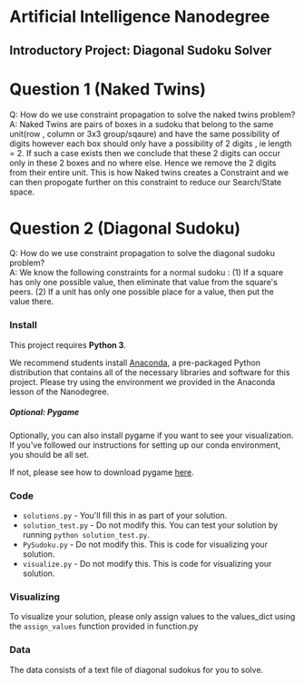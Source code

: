 # Artificial Intelligence Nanodegree
## Introductory Project: Diagonal Sudoku Solver

# Question 1 (Naked Twins)
Q: How do we use constraint propagation to solve the naked twins problem?  
A: Naked Twins are pairs of boxes in a sudoku that belong to the same unit(row , column or 3x3 group/sqaure) and have the same possibility of digits however each box should only have a possibility of 2 digits , ie length = 2. If such a case exists then we conclude that these 2 digits can occur only in these 2 boxes and no where else. Hence we remove the 2 digits from their entire unit. This is how Naked twins creates a Constraint and we can then propogate further on this constraint to reduce our Search/State space.
# Question 2 (Diagonal Sudoku)
Q: How do we use constraint propagation to solve the diagonal sudoku problem?  
A: We know the following constraints for a normal sudoku :
(1) If a square has only one possible value, then eliminate that value from the square's peers. 
(2) If a unit has only one possible place for a value, then put the value there.
### Install

This project requires **Python 3**.

We recommend students install [Anaconda](https://www.continuum.io/downloads), a pre-packaged Python distribution that contains all of the necessary libraries and software for this project. 
Please try using the environment we provided in the Anaconda lesson of the Nanodegree.

##### Optional: Pygame

Optionally, you can also install pygame if you want to see your visualization. If you've followed our instructions for setting up our conda environment, you should be all set.

If not, please see how to download pygame [here](http://www.pygame.org/download.shtml).

### Code

* `solutions.py` - You'll fill this in as part of your solution.
* `solution_test.py` - Do not modify this. You can test your solution by running `python solution_test.py`.
* `PySudoku.py` - Do not modify this. This is code for visualizing your solution.
* `visualize.py` - Do not modify this. This is code for visualizing your solution.

### Visualizing

To visualize your solution, please only assign values to the values_dict using the ```assign_values``` function provided in function.py

### Data

The data consists of a text file of diagonal sudokus for you to solve.
